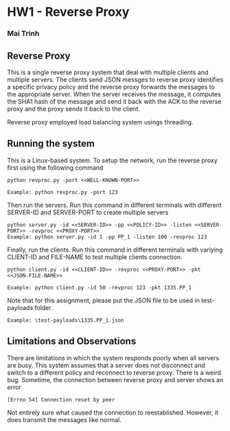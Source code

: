 # HW1 - Reverse Proxy

### Mai Trinh


## Reverse Proxy

This is a single reverse proxy system that deal with multiple clients and multiple servers. The clients send JSON messges to reverse proxy identifies a specific privacy policy and the reverse proxy forwards the messages to the appropriate server. When the server receives the message, it computes the SHA1 hash of the message and send it back with the ACK to the reverse proxy and the proxy sends it back to the client.

Reverse proxy employed load balancing system usings threading.

## Running the system
This is a Linux-based system.
To setup the network, run the reverse proxy first using the following command
```
python revproc.py -port <<WELL-KNOWN-PORT>>

Example: python revproc.py -port 123
```

Then run the servers. Run this command in different terminals with different SERVER-ID and SERVER-PORT to create multiple servers

```
python server.py -id <<SERVER-ID>> -pp <<POLICY-ID>> -listen <<SERVER-PORT>> -revproc <<PROXY-PORT>>
Example: python server.py -id 1 -pp PP_1 -listen 100 -revproc 123
```

Finally, run the clients. Run this command in different terminals with variying CLIENT-ID and FILE-NAME to test multiple clients connection.

```
python client.py -id <<CLIENT-ID>> -revproc <<PROXY-PORT>> -pkt <<JSON-FILE-NAME>>

Example: python client.py -id 50 -revproc 123 -pkt 1335.PP_1
```

Note that for this assignment, please put the JSON file to be used in test-payloads folder.
```
Example: \test-payloads\1335.PP_1.json
```

## Limitations and Observations

There are limitations in which the system responds poorly when all servers are busy. 
This system assumes that a server does not disconnect and switch to a different policy and reconnect to reverse proxy.
There is a weird bug. Sometime, the connection between reverse proxy and server shows an error 
```
[Errno 54] Connection reset by peer
```
Not entirely sure what caused the connection to reestablished. However, it does transmit the messages like normal.